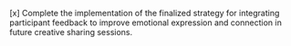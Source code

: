 [x] Complete the implementation of the finalized strategy for integrating participant feedback to improve emotional expression and connection in future creative sharing sessions.